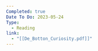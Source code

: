 ```yaml
---
Completed: true
Date To Do: 2023-05-24
Type:
  - Reading
link:
  - "[[De_Botton_Curiosity.pdf]]"
---
```

